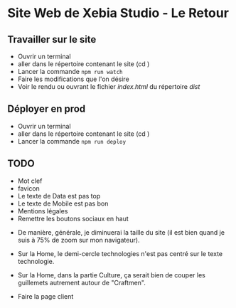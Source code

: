 Site Web de Xebia Studio - Le Retour
====================================

Travailler sur le site
---

  * Ouvrir un terminal
  * aller dans le répertoire contenant le site (cd <nom du site>)
  * Lancer la commande <code>npm run watch</code>
  * Faire les modifications que l'on désire
  * Voir le rendu ou ouvrant le fichier *index.html* du répertoire *dist*


Déployer en prod
---

  * Ouvrir un terminal
  * aller dans le répertoire contenant le site (cd <nom du site>)
  * Lancer la commande <code>npm run deploy</code>


TODO
----

  * Mot clef
  * favicon
  * Le texte de Data est pas top
  * Le texte de Mobile est pas bon
  * Mentions légales
  * Remettre les boutons sociaux en haut

  - De manière, générale, je diminuerai la taille du site (il est bien quand je suis à 75% de zoom sur mon navigateur).


  - Sur la Home, le demi-cercle technologies n'est pas centré sur le texte technologie.
  - Sur la Home, dans la partie Culture, ça serait bien de couper les guillemets autrement autour de "Craftmen".
  - Faire la page client













